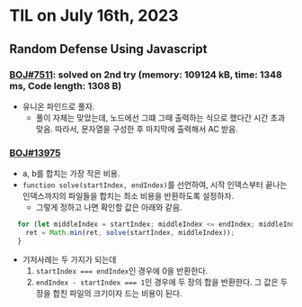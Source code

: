 # **TIL on July 16th, 2023**

## Random Defense Using Javascript
### [BOJ#7511](/Problem%20Solving/boj/random%20defense/7511-07-16-2023.js): solved on 2nd try (memory: 109124 kB, time: 1348 ms, Code length: 1308 B)
* 유니온 파인드로 풀자.
  - 풀이 자체는 맞았는데, 노드에선 그떄 그때 출력하는 식으로 했다간 시간 초과 맞음. 따라서, 문자열을 구성한 후 마지막에 출력해서 AC 받음.


### [BOJ#13975](/Problem%20Solving/boj/random%20defense/13975-07-16-2023.js)
* a, b를 합치는 가장 작은 비용.
* `function solve(startIndex, endIndex)`를 선언하여, 시작 인덱스부터 끝나는 인덱스까지의 파일들을 합치는 최소 비용을 반환하도록 설정하자.
  - 그렇게 정하고 나면 확인할 값은 아래와 같음.

```js
  for (let middleIndex = startIndex; middleIndex <= endIndex; middleIndex++) {
    ret = Math.min(ret, solve(startIndex, middleIndex));
  }
```

* 기저사례는 두 가지가 되는데
  1. `startIndex === endIndex`인 경우에 0을 반환한다.
  2. `endIndex - startIndex === 1`인 경우에 두 장의 합을 반환한다. 그 값은 두 장을 합친 파일의 크기이자 드는 비용이 된다.
